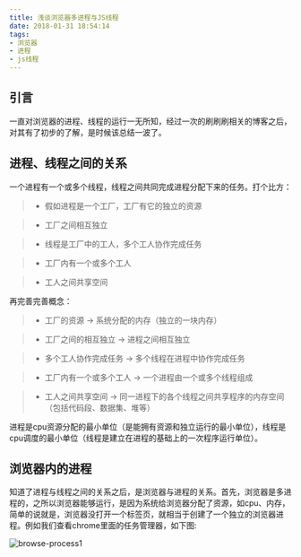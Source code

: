 ```yaml
---
title: 浅谈浏览器多进程与JS线程
date: 2018-01-31 18:54:14
tags:
- 浏览器
- 进程
- js线程
---
```


## 引言
一直对浏览器的进程、线程的运行一无所知，经过一次的刷刷刷相关的博客之后，对其有了初步的了解，是时候该总结一波了。

## 进程、线程之间的关系
一个进程有一个或多个线程，线程之间共同完成进程分配下来的任务。打个比方：
> - 假如进程是一个工厂，工厂有它的独立的资源

> - 工厂之间相互独立

> - 线程是工厂中的工人，多个工人协作完成任务

> - 工厂内有一个或多个工人

> - 工人之间共享空间

再完善完善概念：

> - 工厂的资源 -> 系统分配的内存（独立的一块内存）

> - 工厂之间的相互独立 -> 进程之间相互独立

> - 多个工人协作完成任务 -> 多个线程在进程中协作完成任务

> - 工厂内有一个或多个工人 -> 一个进程由一个或多个线程组成

> - 工人之间共享空间 -> 同一进程下的各个线程之间共享程序的内存空间（包括代码段、数据集、堆等）

进程是cpu资源分配的最小单位（是能拥有资源和独立运行的最小单位），线程是cpu调度的最小单位（线程是建立在进程的基础上的一次程序运行单位）。

## 浏览器内的进程
知道了进程与线程之间的关系之后，是浏览器与进程的关系。首先，浏览器是多进程的，之所以浏览器能够运行，是因为系统给浏览器分配了资源，如cpu、内存，简单的说就是，浏览器没打开一个标签页，就相当于创建了一个独立的浏览器进程。例如我们查看chrome里面的任务管理器，如下图:

![browse-process1](/images/browse-process/browse-process1.jpg)
